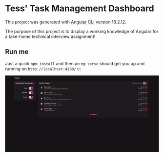 # Tess' Task Management Dashboard

This project was generated with [Angular CLI](https://github.com/angular/angular-cli) version 18.2.12.

The purpose of this project is to display a working knowledge of Angular for a take-home technical interview assignment!


## Run me

Just a quick `npm install` and then an `ng serve` should get you up and running on `http://localhost:4200/` c:


![Screenshot of working dashboard](public/images/Screenshot.png)